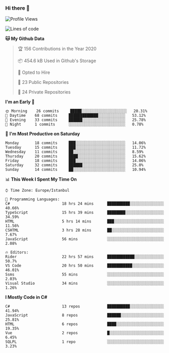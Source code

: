 ### Hi there 👋

<!--START_SECTION:waka-->
![Profile Views](http://img.shields.io/badge/Profile%20Views-0-blue)

![Lines of code](https://img.shields.io/badge/From%20Hello%20World%20I%27ve%20Written-24.8%20million%20lines%20of%20code-blue)

**🐱 My Github Data** 

> 🏆 156 Contributions in the Year 2020
 > 
> 📦 454.6 kB Used in Github's Storage 
 > 
> 💼 Opted to Hire
 > 
> 📜 23 Public Repositories
 > 
> 🔑 24 Private Repositories 

**I'm an Early 🐤** 

```text
🌞 Morning    26 commits     █████░░░░░░░░░░░░░░░░░░░░   20.31% 
🌆 Daytime    68 commits     █████████████░░░░░░░░░░░░   53.12% 
🌃 Evening    33 commits     ██████░░░░░░░░░░░░░░░░░░░   25.78% 
🌙 Night      1 commits      ░░░░░░░░░░░░░░░░░░░░░░░░░   0.78%

```
📅 **I'm Most Productive on Saturday** 

```text
Monday       18 commits     ███░░░░░░░░░░░░░░░░░░░░░░   14.06% 
Tuesday      15 commits     ███░░░░░░░░░░░░░░░░░░░░░░   11.72% 
Wednesday    11 commits     ██░░░░░░░░░░░░░░░░░░░░░░░   8.59% 
Thursday     20 commits     ████░░░░░░░░░░░░░░░░░░░░░   15.62% 
Friday       18 commits     ███░░░░░░░░░░░░░░░░░░░░░░   14.06% 
Saturday     32 commits     ██████░░░░░░░░░░░░░░░░░░░   25.0% 
Sunday       14 commits     ██░░░░░░░░░░░░░░░░░░░░░░░   10.94%

```


📊 **This Week I Spent My Time On** 

```text
⌚︎ Time Zone: Europe/Istanbul

💬 Programming Languages: 
C#                       18 hrs 24 mins      ██████████░░░░░░░░░░░░░░░   40.66% 
TypeScript               15 hrs 39 mins      ████████░░░░░░░░░░░░░░░░░   34.59% 
HTML                     5 hrs 14 mins       ███░░░░░░░░░░░░░░░░░░░░░░   11.56% 
CSHTML                   3 hrs 28 mins       ██░░░░░░░░░░░░░░░░░░░░░░░   7.67% 
JavaScript               56 mins             ░░░░░░░░░░░░░░░░░░░░░░░░░   2.08%

🔥 Editors: 
Rider                    22 hrs 57 mins      ████████████░░░░░░░░░░░░░   50.7% 
VS Code                  20 hrs 50 mins      ███████████░░░░░░░░░░░░░░   46.01% 
Ssms                     55 mins             ░░░░░░░░░░░░░░░░░░░░░░░░░   2.03% 
Visual Studio            34 mins             ░░░░░░░░░░░░░░░░░░░░░░░░░   1.26%

```

**I Mostly Code in C#** 

```text
C#                       13 repos            ██████████░░░░░░░░░░░░░░░   41.94% 
JavaScript               8 repos             ██████░░░░░░░░░░░░░░░░░░░   25.81% 
HTML                     6 repos             ████░░░░░░░░░░░░░░░░░░░░░   19.35% 
Vue                      2 repos             █░░░░░░░░░░░░░░░░░░░░░░░░   6.45% 
SQLPL                    1 repo              ░░░░░░░░░░░░░░░░░░░░░░░░░   3.23%

```



<!--END_SECTION:waka-->

<!--
**ebubekirdinc/ebubekirdinc** is a ✨ _special_ ✨ repository because its `README.md` (this file) appears on your GitHub profile.

Here are some ideas to get you started:

- 🔭 I’m currently working on ...
- 🌱 I’m currently learning ...
- 👯 I’m looking to collaborate on ...
- 🤔 I’m looking for help with ...
- 💬 Ask me about ...
- 📫 How to reach me: ...
- 😄 Pronouns: ...
- ⚡ Fun fact: ...
-->
